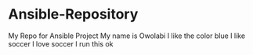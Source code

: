 # Ansible-Repository
My Repo for Ansible Project
My name is Owolabi
I like the color blue
I like soccer
I love soccer
I run this
ok